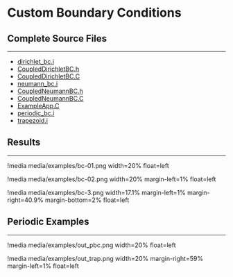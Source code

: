 # Custom Boundary Conditions

## Complete Source Files
---

- [dirichlet_bc.i](https://github.com/idaholab/moose/blob/devel/examples/ex04_bcs/dirichlet_bc.i)
- [CoupledDirichletBC.h](https://github.com/idaholab/moose/blob/devel/examples/ex04_bcs/include/bcs/CoupledDirichletBC.h)
- [CoupledDirichletBC.C](https://github.com/idaholab/moose/blob/devel/examples/ex04_bcs/src/bcs/CoupledDirichletBC.C)
- [neumann_bc.i](https://github.com/idaholab/moose/blob/devel/examples/ex04_bcs/neumann_bc.i)
- [CoupledNeumannBC.h](https://github.com/idaholab/moose/blob/devel/examples/ex04_bcs/include/bcs/CoupledNeumannBC.h)
- [CoupledNeumannBC.C](https://github.com/idaholab/moose/blob/devel/examples/ex04_bcs/src/bcs/CoupledNeumannBC.C)
- [ExampleApp.C](https://github.com/idaholab/moose/blob/devel/examples/ex04_bcs/src/base/ExampleApp.C)
- [periodic_bc.i](https://github.com/idaholab/moose/blob/devel/examples/ex04_bcs/periodic_bc.i)
- [trapezoid.i](https://github.com/idaholab/moose/blob/devel/examples/ex04_bcs/trapezoid.i)


## Results
---

!media media/examples/bc-01.png width=20% float=left

!media media/examples/bc-02.png width=20% margin-left=1% float=left

!media media/examples/bc-3.png width=17.1% margin-left=1% margin-right=40.9% margin-bottom=2% float=left

## Periodic Examples
---

!media media/examples/out_pbc.png width=20% float=left

!media media/examples/out_trap.png width=20% margin-right=59% margin-left=1% float=left
